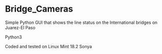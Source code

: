 # Bridge_Cameras
Simple Python GUI that shows the line status on the International bridges on Juarez-El Paso

Python3

Coded and tested on Linux Mint 18.2 Sonya
